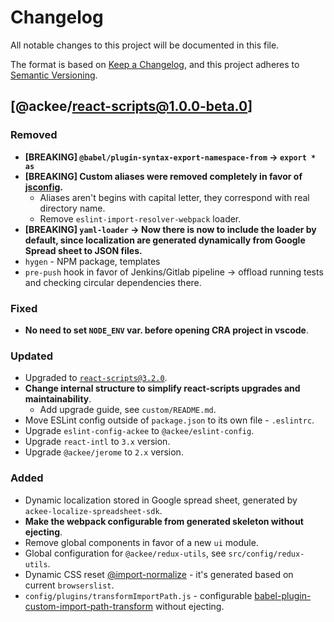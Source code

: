 # Changelog

All notable changes to this project will be documented in this file.

The format is based on [Keep a Changelog](https://keepachangelog.com/en/1.0.0/),
and this project adheres to [Semantic Versioning](https://semver.org/spec/v2.0.0.html).

## [@ackee/react-scripts@1.0.0-beta.0]

### Removed

- **[BREAKING] `@babel/plugin-syntax-export-namespace-from` -> `export * as`**
- **[BREAKING] Custom aliases were removed completely in favor of [jsconfig](https://facebook.github.io/create-react-app/docs/importing-a-component#absolute-imports).**
  - Aliases aren't begins with capital letter, they correspond with real directory name.
  - Remove `eslint-import-resolver-webpack` loader.
- **[BREAKING] `yaml-loader` -> Now there is now to include the loader by default, since localization are generated dynamically from Google Spread sheet to JSON files.**
- `hygen` - NPM package, templates
- `pre-push` hook in favor of Jenkins/Gitlab pipeline -> offload running tests and checking circular dependencies there.

### Fixed

- **No need to set `NODE_ENV` var. before opening CRA project in vscode**.

### Updated

- Upgraded to [`react-scripts@3.2.0`](https://github.com/facebook/create-react-app/releases/tag/v3.2.0).
- **Change internal structure to simplify react-scripts upgrades and maintainability**.
  - Add upgrade guide, see `custom/README.md`.
- Move ESLint config outside of `package.json` to its own file - `.eslintrc`.
- Upgrade `eslint-config-ackee` to `@ackee/eslint-config`.
- Upgrade `react-intl` to `3.x` version.
- Upgrade `@ackee/jerome` to `2.x` version.

### Added

- Dynamic localization stored in Google spread sheet, generated by `ackee-localize-spreadsheet-sdk`.
- **Make the webpack configurable from generated skeleton without ejecting**.
- Remove global components in favor of a new `ui` module.
- Global configuration for `@ackee/redux-utils`, see `src/config/redux-utils`.
- Dynamic CSS reset [@import-normalize](https://create-react-app.dev/docs/adding-css-reset#indexcss) - it's generated based on current `browserslist`.
- `config/plugins/transformImportPath.js` - configurable [babel-plugin-custom-import-path-transform](https://www.npmjs.com/package/babel-plugin-custom-import-path-transform) without ejecting.
